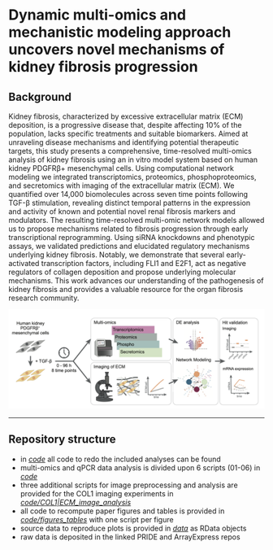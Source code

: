 # Dynamic multi-omics and mechanistic modeling approach uncovers novel mechanisms of kidney fibrosis progression

## Background

Kidney fibrosis, characterized by excessive extracellular matrix (ECM) deposition, is a progressive disease that, despite affecting 10% of the population,  lacks specific treatments and suitable biomarkers. Aimed at unraveling disease mechanisms and identifying potential therapeutic targets, this study presents a comprehensive, time-resolved multi-omics analysis of kidney fibrosis using an in vitro model system based on human kidney PDGFRβ+ mesenchymal cells. Using computational network modeling we integrated  transcriptomics, proteomics, phosphoproteomics, and secretomics with imaging of the extracellular matrix (ECM). We quantified over 14,000 biomolecules across seven time points following TGF-β stimulation, revealing distinct temporal patterns in the expression and activity of known and potential novel renal fibrosis markers and modulators. The resulting time-resolved multi-omic network models  allowed us to propose mechanisms related to fibrosis progression through early transcriptional reprogramming. Using siRNA knockdowns and phenotypic assays, we validated predictions and elucidated regulatory mechanisms underlying kidney fibrosis. Notably, we demonstrate that several early-activated transcription factors, including FLI1 and E2F1, act as negative regulators of collagen deposition and propose underlying molecular mechanisms. This work advances our understanding of the pathogenesis of kidney fibrosis and provides a valuable resource for the organ fibrosis research community. 

![Study overview.](graphical_abstract.png)

  
---

## Repository structure

- in [*code*](code) all code to redo the included analyses can be found
- multi-omics and qPCR data analysis is divided upon 6 scripts (01-06) in [*code*](code) 
- three additional scripts for image preprocessing and analysis are provided for the COL1 imaging experiments in  [*code/COL1|ECM_image_analysis*](code/COL1|ECM_image_analysis) 
- all code to recompute paper figures and tables is provided in  [*code/figures_tables*](code/figures_tables) with one script per figure
- source data to reproduce plots is provided in [*data*](data) as RData objects
- raw data is deposited in the linked PRIDE and ArrayExpress repos